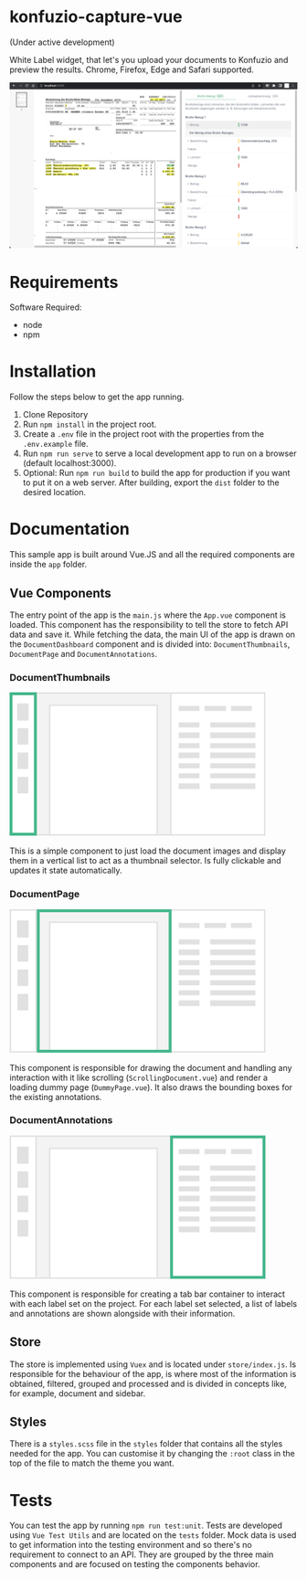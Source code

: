 # konfuzio-capture-vue

(Under active development)

White Label widget, that let's you upload your documents to Konfuzio and preview the results. Chrome, Firefox, Edge and Safari supported.

![Screenshot](screenshot.png)

# **Requirements**

Software Required:

- node
- npm

# **Installation**

Follow the steps below to get the app running.

1. Clone Repository
2. Run `npm install` in the project root.
3. Create a `.env` file in the project root with the properties from the `.env.example` file.
4. Run `npm run serve` to serve a local development app to run on a browser (default localhost:3000).
5. Optional: Run `npm run build` to build the app for production if you want to put it on a web server. After building, export the `dist` folder to the desired location.

# **Documentation**

This sample app is built around Vue.JS and all the required components are inside the `app` folder.

## Vue Components

The entry point of the app is the `main.js` where the `App.vue` component is loaded. This component has the responsibility to tell the store to fetch API data and save it. While fetching the data, the main UI of the app is drawn on the `DocumentDashboard` component and is divided into: `DocumentThumbnails`, `DocumentPage` and `DocumentAnnotations`.

### DocumentThumbnails

![DocumentThumbnails](document_thumbnails.svg)

This is a simple component to just load the document images and display them in a vertical list to act as a thumbnail selector. Is fully clickable and updates it state automatically.

### DocumentPage

![DocumentPage](document_page.svg)

This component is responsible for drawing the document and handling any interaction with it like scrolling (`ScrollingDocument.vue`) and render a loading dummy page (`DummyPage.vue`). It also draws the bounding boxes for the existing annotations.

### DocumentAnnotations

![DocumentAnnotations](document_annotations.svg)

This component is responsible for creating a tab bar container to interact with each label set on the project. For each label set selected, a list of labels and annotations are shown alongside with their information.

## Store

The store is implemented using `Vuex` and is located under `store/index.js`. Is responsible for the behaviour of the app, is where most of the information is obtained, filtered, grouped and processed and is divided in concepts like, for example, document and sidebar.

## Styles

There is a `styles.scss` file in the `styles` folder that contains all the styles needed for the app. You can customise it by changing the `:root` class in the top of the file to match the theme you want.

# **Tests**

You can test the app by running `npm run test:unit`. Tests are developed using `Vue Test Utils` and are located on the `tests` folder. Mock data is used to get information into the testing environment and so there's no requirement to connect to an API. They are grouped by the three main components and are focused on testing the components behavior.
